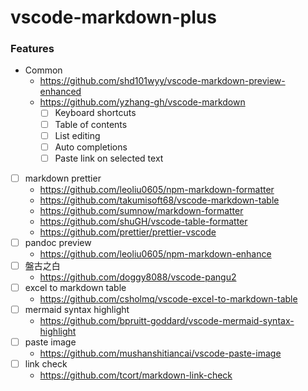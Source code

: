 # vscode-markdown-plus

### Features

- Common
  - https://github.com/shd101wyy/vscode-markdown-preview-enhanced
  - https://github.com/yzhang-gh/vscode-markdown
    - [ ] Keyboard shortcuts
    - [ ] Table of contents
    - [ ] List editing
    - [ ] Auto completions
    - [ ] Paste link on selected text
- [ ] markdown prettier
  - https://github.com/leoliu0605/npm-markdown-formatter
  - https://github.com/takumisoft68/vscode-markdown-table
  - https://github.com/sumnow/markdown-formatter
  - https://github.com/shuGH/vscode-table-formatter
  - https://github.com/prettier/prettier-vscode
- [ ] pandoc preview
  - https://github.com/leoliu0605/npm-markdown-enhance
- [ ] 盤古之白
  - https://github.com/doggy8088/vscode-pangu2
- [ ] excel to markdown table
  - https://github.com/csholmq/vscode-excel-to-markdown-table
- [ ] mermaid syntax highlight
  - https://github.com/bpruitt-goddard/vscode-mermaid-syntax-highlight
- [ ] paste image
  - https://github.com/mushanshitiancai/vscode-paste-image
- [ ] link check
  - https://github.com/tcort/markdown-link-check
